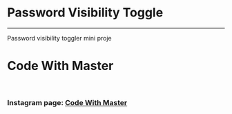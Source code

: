 <h1>Password Visibility Toggle</h1>
<hr/>
<p>Password visibility toggler mini proje</p>
<h1>Code With Master</h1>
<br/>
<h3>Instagram page: <a href="https://www.instagram.com/CodeWithMaster">Code With Master</a></h3>
